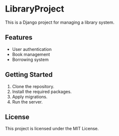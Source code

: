 # LibraryProject

This is a Django project for managing a library system.

## Features

- User authentication
- Book management
- Borrowing system

## Getting Started

1. Clone the repository.
2. Install the required packages.
3. Apply migrations.
4. Run the server.

## License

This project is licensed under the MIT License.

